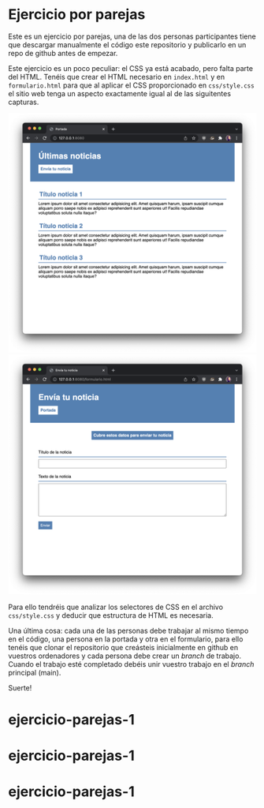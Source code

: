 # Ejercicio por parejas

Este es un ejercicio por parejas, una de las dos personas participantes tiene que descargar manualmente el código este repositorio y publicarlo en un repo de github antes de empezar.

Este ejercicio es un poco peculiar: el CSS ya está acabado, pero falta parte del HTML. Tenéis que crear el HTML necesario en `index.html` y en `formulario.html` para que al aplicar el CSS proporcionado en `css/style.css` el sitio web tenga un aspecto exactamente igual al de las siguitentes capturas.

![Portada](portada.png)
![Formulario](form.png)

Para ello tendréis que analizar los selectores de CSS en el archivo `css/style.css` y deducir que estructura de HTML es necesaria.

Una última cosa: cada una de las personas debe trabajar al mismo tiempo en el código, una persona en la portada y otra en el formulario, para ello tenéis que clonar el repositorio que creásteis inicialmente en github en vuestros ordenadores y cada persona debe crear un _branch_ de trabajo. Cuando el trabajo esté completado debéis unir vuestro trabajo en el _branch_ principal (main).

Suerte!
# ejercicio-parejas-1
# ejercicio-parejas-1
# ejercicio-parejas-1
